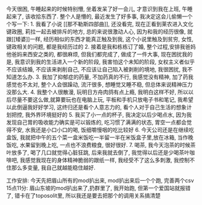 今天很困, 午睡起来的时候特别懵, 坐着发呆了好一会儿, 才意识到我在上班, 午睡起来了, 该收拾东西了.
整个人是懵的, 最近发生了好多事, 我决定这会儿偷懒一个个写一下:
	1. 我看了小说 [[那不勒斯四部曲]], 还没看完, 现在正看到莱农进入文化键政圈, 莉拉一起去被排斥的地方, 总的来说很激动人心, 因为和我的经历很像, 就跟[[矮婆]]一样, 经历相似的东西才能真正触及到我, 这个小说里触及到贫穷, 女性, 键政相关的问题, 都是我经历过的
	2. 接着是我和栋栋订了婚, 整个过程,安排我爸妈他爸妈来西安之类的, 都很麻烦, 但我们都完成了, 做成了一件大事, 现在困扰我的是, 我意识到我的生活进入一个新的阶段, 我害怕这个未知的阶段, 女权主义者似乎不应该结婚, 不应该来剥削自己, 不应该让自己陷入被剥削的境地, 我很困扰, 我不知道怎么办.
	3. 我加了抑郁症的药量, 不加药真的不行, 我感觉没有精神, 加了药我感觉也不太对, 整个人会很躁动, 流汗很多, 想睡觉又睡不稳, 但总体来说精神压力没那么大. 
	4. 我整个人很散漫, 玩明日方舟肉鸽有点上瘾, 我明白这样不好, 所以以后尽量不要这么做,就算要玩也在电脑上玩, 平板和手机只放电子书和笔记, 我希望以此倒逼我好好学习, 这终归还是看个人意志力的, 看个人对于自己生活的想象计划把控, 我外界环境挺好的
	5. 我买了小一点的杯子, 我决定以后少喝点水, 因为我发现自己胃的吸收能力确实是可以锻炼的, 吃习惯了满满的状态, 胃空一点都会觉得不安, 水我还是小口小口的喝, 饭细嚼慢咽的吃比较好
	6. 今天公司还是在继续吃盒饭, 我就把中午的五个菜一盒米饭吃一半留一半在米饭盒子里,放在冰箱, 当作晚饭吃, 水果留到晚上吃, 一点也不浪费粮食, 很好很好.
	7. 喝茶, 我今天泡茶的时候茶叶放多了, 喝了几口就觉得心脏狂跳, 后来我就去倒了, 我觉得以后还是少喝茶叶咖啡吧, 我感觉我现在的身体精神脆弱的跟纸一样, 我经受不了这么多刺激, 我控制不住那么多变量, 我自己就越能稳住越好.
	
工作安排:
今天先把眉山所有的mod扒出来, 
mod扒出来后一个个跑, 完善两个csv
	15点11分:
		眉山东坡的mod扒出来了,扔群里了, 我开始跑, 但第一个爱国站就报错了, 错卡在了toposolit里, 所以我还是要去把那个的调用关系搞清楚
